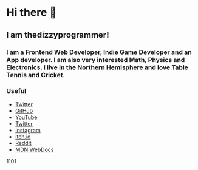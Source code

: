 # Hi there 👋

## I am thedizzyprogrammer!

### I am a Frontend Web Developer, Indie Game Developer and an App developer. I am also very interested Math, Physics and Electronics. I live in the Northern Hemisphere and love Table Tennis and Cricket.


### Useful  

- [Twitter](https://twitter.com/d1zzypr06ramm3r)
- [GitHub](https://github.com/thedizzyprogrammer)
- [YouTube](https://www.youtube.com/channel/UCHwx7PqzzAZU0115KRG8X1A/)
- [Twitter](https://twitter.com/iamjatinrao)
- [Instagram](https://www.instagram.com/d1zzypr06ramm3r/)
- [itch.io](https://thedizzyprogrammer.itch.io)
- [Reddit](https://www.reddit.com/user/thedizzyprogrammer)
- [MDN WebDocs](https://developer.mozilla.org/en-US/profiles/thedizzyprogrammer)





<!--
**thedizzyprogrammer/thedizzyprogrammer** is a ✨ _special_ ✨ repository because its `README.md` (this file) appears on your GitHub profile.

Here are some ideas to get you started:

- 🔭 I’m currently working on ...
- 🌱 I’m currently learning ...
- 👯 I’m looking to collaborate on ...
- 🤔 I’m looking for help with ...
- 💬 Ask me about ...
- 📫 How to reach me: ...
- 😄 Pronouns: ...
- ⚡ Fun fact: ...
-->
1101
